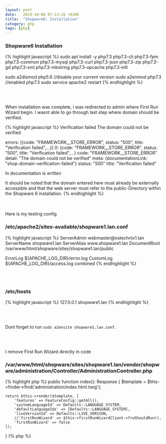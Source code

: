 ```yaml
---
layout: post
date:   2019-10-08 07:13:26 +0200
title:  "Shopware6: Installation"
category: php
tags: [php]
---
```


<h3>Shopware6 Installation</h3>
{% highlight javascript %}
sudo apt install -y php7.3 php7.3-cli php7.3-fpm php7.3-common php7.3-mysql php7.3-curl php7.3-json php7.3-zip php7.3-gd php7.3-xml php7.3-mbstring php7.3-opcache php7.3-intl


sudo a2dismod php5.6 //disable your current version
sudo a2enmod php7.3 //enabled php7.3
sudo service apache2 restart
{% endhighlight %}

<br /><br />

When installation was complete, i was redirected to admin where First Run Wizard begin. I wasnt able to go through last step where domain should be verified.

{% highlight javascript %}
Verification failed
The domain could not be verified

errors: [{code: "FRAMEWORK__STORE_ERROR", status: "500", title: "Verification failed",…}]
0: {code: "FRAMEWORK__STORE_ERROR", status: "500", title: "Verification failed",…}
code: "FRAMEWORK__STORE_ERROR"
detail: "The domain could not be verified"
meta: {documentationLink: "shop-domain-verification-failed"}
status: "500"
title: "Verification failed"

In documentation is written

It should be noted that the domain entered here must already be externally accessible and that the web server must refer to the public-Directory within the Shopware 6 installation.
{% endhighlight %}

<br /><br />
Here is my testing config

<h3>/etc/apache2/sites-available/shopware1.lan.conf</h3>
{% highlight javascript %}
<VirtualHost *:80>
ServerAdmin webmaster@ostechnix1.lan
ServerName shopware1.lan
ServerAlias www.shopware1.lan
DocumentRoot /var/www/html/shopware/sites/shopware1.lan/public

ErrorLog ${APACHE_LOG_DIR}/error.log
CustomLog ${APACHE_LOG_DIR}/access.log combined
</VirtualHost>
{% endhighlight %}

<br /><br />

<h3>/etc/hosts</h3>
{% highlight javascript %}
127.0.0.1       shopware1.lan
{% endhighlight %}

<br /><br />

Dont forget to run `sudo a2ensite shopware1.lan.conf`.

<br /><br />

I remove First Run Wizard directly in code
<h3>/var/www/html/shopware/sites/shopware1.lan/vendor/shopware/administration/Controller/AdministrationController.php</h3>
{% highlight php %}
public function index(): Response
{
    $template = $this->finder->find('administration/index.html.twig');

    return $this->render($template, [
        'features' => FeatureConfig::getAll(),
        'systemLanguageId' => Defaults::LANGUAGE_SYSTEM,
        'defaultLanguageIds' => [Defaults::LANGUAGE_SYSTEM],
        'liveVersionId' => Defaults::LIVE_VERSION,
        //'firstRunWizard' => $this->firstRunWizardClient->frwShouldRun(),
        'firstRunWizard' => false
    ]);
}
{% php %}
